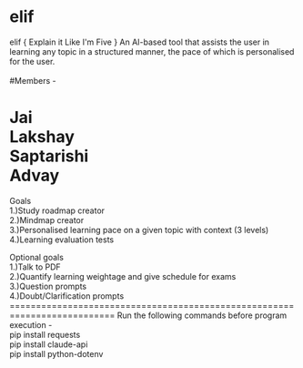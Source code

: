 # elif
elif { Explain it Like I'm Five } An AI-based tool that assists the user in learning any topic in a structured manner, the pace of which is personalised for the user. <br />
<br />
#Members - <br />

Jai <br />
Lakshay <br />
Saptarishi <br />
Advay <br />
===========================================================================
Goals <br />
  1.)Study roadmap creator <br />
  2.)Mindmap creator <br />
  3.)Personalised learning pace on a given topic with context (3 levels) <br />
  4.)Learning evaluation tests <br />

Optional goals <br />
  1.)Talk to PDF <br />
  2.)Quantify learning weightage and give schedule for exams <br />
  3.)Question prompts <br />
  4.)Doubt/Clarification prompts <br />
========================================================================== Run the following commands before program execution -<br />
pip install requests <br />
pip install claude-api <br />
pip install python-dotenv <br />
